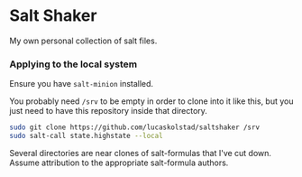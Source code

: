# Salt Shaker

My own personal collection of salt files.

### Applying to the local system

Ensure you have `salt-minion` installed.

You probably need `/srv` to be empty in order to clone into it like this, but
you just need to have this repository inside that directory.

```bash
sudo git clone https://github.com/lucaskolstad/saltshaker /srv
sudo salt-call state.highstate --local
```

Several directories are near clones of salt-formulas that I've cut down. Assume
attribution to the appropriate salt-formula authors.
